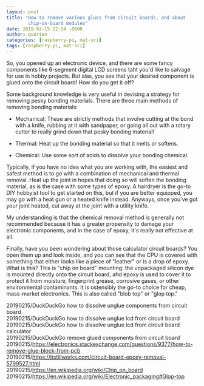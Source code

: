 ```yaml
---
layout: post
title: "How to remove various glues from circuit boards, and about
        chip-on-board modules"
date: 2019-02-15 22:54 -0600
author: quorten
categories: [raspberry-pi, mat-sci]
tags: [raspberry-pi, mat-sci]
---
```


So, you opened up an electronic device, and there are some fancy
components like 6-segment digital LCD screens taht you'd like to
salvage for use in hobby projects.  But alas, you see that your
desired component is glued onto the circuit board!  How do you get it
off?

Some background knowledge is very useful in devising a strategy for
removing pesky bonding materials.  There are three main methods of
removing bonding materials:

* Mechanical: These are strictly methods that involve cutting at the
  bond with a knife, rubbing at it with sandpaper, or going all out
  with a rotary cutter to really grind down that pesky bonding
  material!

* Thermal: Heat up the bonding material so that it melts or softens.

* Chemical: Use some sort of acids to dissolve your bonding chemical.

Typically, if you have no idea what you are working with, the easiest
and safest method is to go with a combination of mechanical and
thermal removal.  Heat up the joint in hopes that doing so will soften
the bonding material, as is the case with some types of epoxy.  A
hairdryer is the go-to DIY hobbyist tool to get started on this, but
if you are better equipped, you may go with a heat gun or a heated
knife instead.  Anyways, once you've got your joint heated, cut away
at the joint with a utility knife.

<!-- more -->

My understanding is that the chemical removal method is generally not
recommended because it has a greater propensity to damage your
electronic components, and in the case of epoxy, it's really not
effective at all.

Finally, have you been wondering about those calculator circuit
boards?  You open them up and look inside, and you can see that the
CPU is covered with something that either looks like a piece of
"leather" or is a drop of epoxy.  What is this?  This is "chip on
board" mounting: the unpackaged silicon dye is mounted directly onto
the circuit board, ahd epoxy is used to cover it to protect it from
moisture, fingerprint grease, corrosive gases, or other environmental
contaminants.  It is ostensibly the go-to choice for cheap,
mass-market electronics.  This is also called "blob top" or "glop
top."

20190215/DuckDuckGo how to dissolve unglue components from circuit board  
20190215/DuckDuckGo how to dissolve unglue lcd from circuit board  
20190215/DuckDuckGo how to dissolve unglue lcd from circuit board calculator  
20190215/DuckDuckGo remove glued components from circuit board  
20190215/https://electronics.stackexchange.com/questions/9377/how-to-remove-glue-block-from-pcb  
20190215/https://itstillworks.com/circuit-board-epoxy-removal-5799527.html  
20190215/https://en.wikipedia.org/wiki/Chip_on_board  
20190215/https://en.wikipedia.org/wiki/Electronic_packaging#Glop-top
